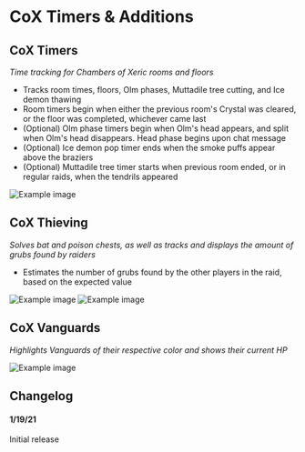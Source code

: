 # CoX Timers & Additions

## CoX Timers
*Time tracking for Chambers of Xeric rooms and floors*
- Tracks room times, floors, Olm phases, Muttadile tree cutting, and Ice demon thawing
- Room timers begin when either the previous room's Crystal was cleared, or the floor was completed, whichever came last
- (Optional) Olm phase timers begin when Olm's head appears, and split when Olm's head disappears. Head phase begins upon chat message
- (Optional) Ice demon pop timer ends when the smoke puffs appear above the braziers
- (Optional) Muttadile tree timer starts when previous room ended, or in regular raids, when the tendrils appeared

![Example image](https://i.imgur.com/W79HWY2.png)

## CoX Thieving
*Solves bat and poison chests, as well as tracks and displays the amount of grubs found by raiders*
- Estimates the number of grubs found by the other players in the raid, based on the expected value

![Example image](https://i.imgur.com/7j4zAYa.png)
![Example image](https://i.imgur.com/2Qfqj8K.png)

## CoX Vanguards
*Highlights Vanguards of their respective color and shows their current HP*

![Example image](https://i.imgur.com/sLfV7bA.png)

## Changelog
#### 1/19/21
Initial release

##

